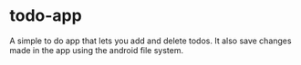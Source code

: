 # todo-app

A simple to do app that lets you add and delete todos. It also save changes made in the app using the android file system.

